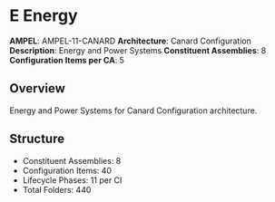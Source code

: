 # E Energy

**AMPEL**: AMPEL-11-CANARD
**Architecture**: Canard Configuration
**Description**: Energy and Power Systems
**Constituent Assemblies**: 8
**Configuration Items per CA**: 5

## Overview
Energy and Power Systems for Canard Configuration architecture.

## Structure
- Constituent Assemblies: 8
- Configuration Items: 40
- Lifecycle Phases: 11 per CI
- Total Folders: 440
